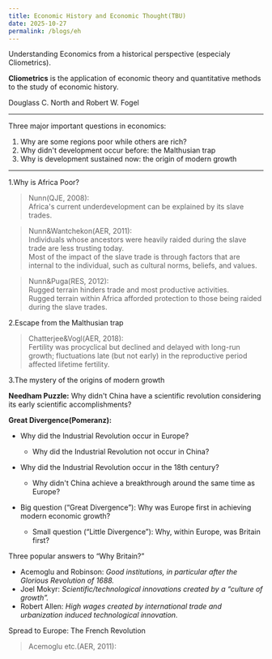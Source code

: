 ```yaml
---
title: Economic History and Economic Thought(TBU)
date: 2025-10-27
permalink: /blogs/eh
---
```


Understanding Economics from a historical perspective (especialy Cliometrics).

**Cliometrics** is the application of economic theory and quantitative methods to the study of economic history.

Douglass C. North and Robert W. Fogel

---

Three major important questions in economics:
1. Why are some regions poor while others are rich?
2. Why didn't development occur before: the Malthusian trap
3. Why is development sustained now: the origin of modern growth

---

1.Why is Africa Poor?

> Nunn(QJE, 2008):  
> Africa's current underdevelopment can be explained by its slave trades.

> Nunn&Wantchekon(AER, 2011):  
> Individuals whose ancestors were heavily raided during the slave trade are less trusting today.  
> Most of the impact of the slave trade is through factors that are internal to the individual, such as cultural norms, beliefs, and values.

> Nunn&Puga(RES, 2012):  
> Rugged terrain hinders trade and most productive activities.  
> Rugged terrain within Africa afforded protection to those being raided during the slave trades.

2.Escape from the Malthusian trap

> Chatterjee&Vogl(AER, 2018):  
> Fertility was procyclical but declined and delayed with long-run growth; fluctuations late (but not early) in the reproductive period affected lifetime fertility.

3.The mystery of the origins of modern growth

**Needham Puzzle:**
Why didn't China have a scientific revolution considering its early scientific accomplishments?

**Great Divergence(Pomeranz):**
- Why did the Industrial Revolution occur in Europe?
   - Why did the Industrial Revolution not occur in China?
- Why did the Industrial Revolution occur in the 18th century?
   - Why didn't China achieve a breakthrough around the same time as Europe?

- Big question (“Great Divergence”): Why was Europe first in achieving modern economic growth?
   - Small question (“Little Divergence”): Why, within Europe, was Britain first?

Three popular answers to “Why Britain?”
- Acemoglu and Robinson: _Good institutions, in particular after the Glorious Revolution of 1688._
- Joel Mokyr: _Scientific/technological innovations created by a “culture of growth”._
- Robert Allen: _High wages created by international trade and urbanization induced technological innovation._

Spread to Europe: The French Revolution
> Acemoglu etc.(AER, 2011):
